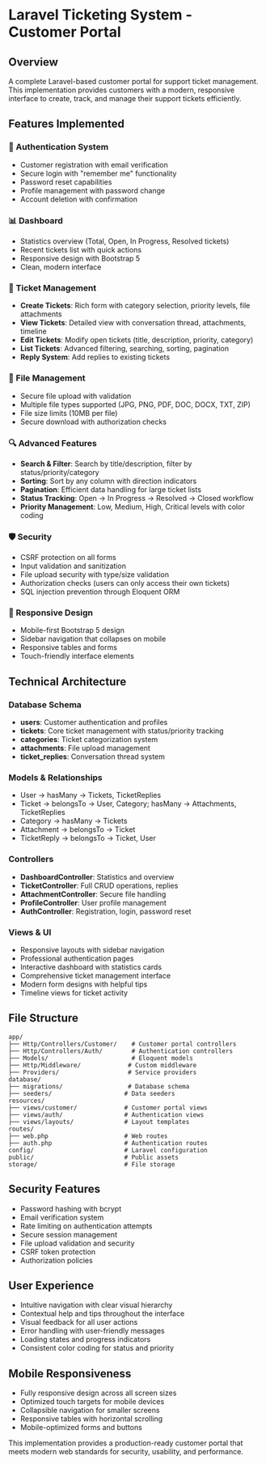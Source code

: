 # Laravel Ticketing System - Customer Portal

## Overview
A complete Laravel-based customer portal for support ticket management. This implementation provides customers with a modern, responsive interface to create, track, and manage their support tickets efficiently.

## Features Implemented

### 🔐 Authentication System
- Customer registration with email verification
- Secure login with "remember me" functionality
- Password reset capabilities
- Profile management with password change
- Account deletion with confirmation

### 📊 Dashboard
- Statistics overview (Total, Open, In Progress, Resolved tickets)
- Recent tickets list with quick actions
- Responsive design with Bootstrap 5
- Clean, modern interface

### 🎫 Ticket Management
- **Create Tickets**: Rich form with category selection, priority levels, file attachments
- **View Tickets**: Detailed view with conversation thread, attachments, timeline
- **Edit Tickets**: Modify open tickets (title, description, priority, category)
- **List Tickets**: Advanced filtering, searching, sorting, pagination
- **Reply System**: Add replies to existing tickets

### 📎 File Management
- Secure file upload with validation
- Multiple file types supported (JPG, PNG, PDF, DOC, DOCX, TXT, ZIP)
- File size limits (10MB per file)
- Secure download with authorization checks

### 🔍 Advanced Features
- **Search & Filter**: Search by title/description, filter by status/priority/category
- **Sorting**: Sort by any column with direction indicators
- **Pagination**: Efficient data handling for large ticket lists
- **Status Tracking**: Open → In Progress → Resolved → Closed workflow
- **Priority Management**: Low, Medium, High, Critical levels with color coding

### 🛡️ Security
- CSRF protection on all forms
- Input validation and sanitization
- File upload security with type/size validation
- Authorization checks (users can only access their own tickets)
- SQL injection prevention through Eloquent ORM

### 📱 Responsive Design
- Mobile-first Bootstrap 5 design
- Sidebar navigation that collapses on mobile
- Responsive tables and forms
- Touch-friendly interface elements

## Technical Architecture

### Database Schema
- **users**: Customer authentication and profiles
- **tickets**: Core ticket management with status/priority tracking
- **categories**: Ticket categorization system
- **attachments**: File upload management
- **ticket_replies**: Conversation thread system

### Models & Relationships
- User → hasMany → Tickets, TicketReplies
- Ticket → belongsTo → User, Category; hasMany → Attachments, TicketReplies
- Category → hasMany → Tickets
- Attachment → belongsTo → Ticket
- TicketReply → belongsTo → Ticket, User

### Controllers
- **DashboardController**: Statistics and overview
- **TicketController**: Full CRUD operations, replies
- **AttachmentController**: Secure file handling
- **ProfileController**: User profile management
- **AuthController**: Registration, login, password reset

### Views & UI
- Responsive layouts with sidebar navigation
- Professional authentication pages
- Interactive dashboard with statistics cards
- Comprehensive ticket management interface
- Modern form designs with helpful tips
- Timeline views for ticket activity

## File Structure
```
app/
├── Http/Controllers/Customer/    # Customer portal controllers
├── Http/Controllers/Auth/        # Authentication controllers
├── Models/                       # Eloquent models
├── Http/Middleware/             # Custom middleware
├── Providers/                   # Service providers
database/
├── migrations/                  # Database schema
├── seeders/                    # Data seeders
resources/
├── views/customer/             # Customer portal views
├── views/auth/                 # Authentication views
├── views/layouts/              # Layout templates
routes/
├── web.php                     # Web routes
├── auth.php                    # Authentication routes
config/                         # Laravel configuration
public/                         # Public assets
storage/                        # File storage
```

## Security Features
- Password hashing with bcrypt
- Email verification system
- Rate limiting on authentication attempts
- Secure session management
- File upload validation and security
- CSRF token protection
- Authorization policies

## User Experience
- Intuitive navigation with clear visual hierarchy
- Contextual help and tips throughout the interface
- Visual feedback for all user actions
- Error handling with user-friendly messages
- Loading states and progress indicators
- Consistent color coding for status and priority

## Mobile Responsiveness
- Fully responsive design across all screen sizes
- Optimized touch targets for mobile devices
- Collapsible navigation for smaller screens
- Responsive tables with horizontal scrolling
- Mobile-optimized forms and buttons

This implementation provides a production-ready customer portal that meets modern web standards for security, usability, and performance.